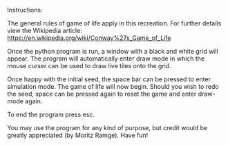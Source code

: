 Instructions:

The general rules of game of life apply in this recreation. For further details view the Wikipedia article: https://en.wikipedia.org/wiki/Conway%27s_Game_of_Life 

Once the python program is run, a window with a black and white grid will appear. 
The program will automatically enter draw mode in which the mouse curser can be used to draw live tiles
onto the grid. 

Once happy with the initial seed, the space bar can be pressed to enter simulation mode. 
The game of life will now begin. Should you wish to redo the seed, space can be
pressed again to reset the game and enter draw-mode again. 

To end the program press esc.

You may use the program for any kind of purpose, but credit would be greatly appreciated (by Moritz Ramge). 
Have fun!